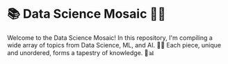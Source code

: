 # 📚 Data Science Mosaic 🧠💡

Welcome to the Data Science Mosaic! In this repository, I'm compiling a wide array of topics from Data Science, ML, and AI. 🚀🤖 Each piece, unique and unordered, forms a tapestry of knowledge. 🌈📊
